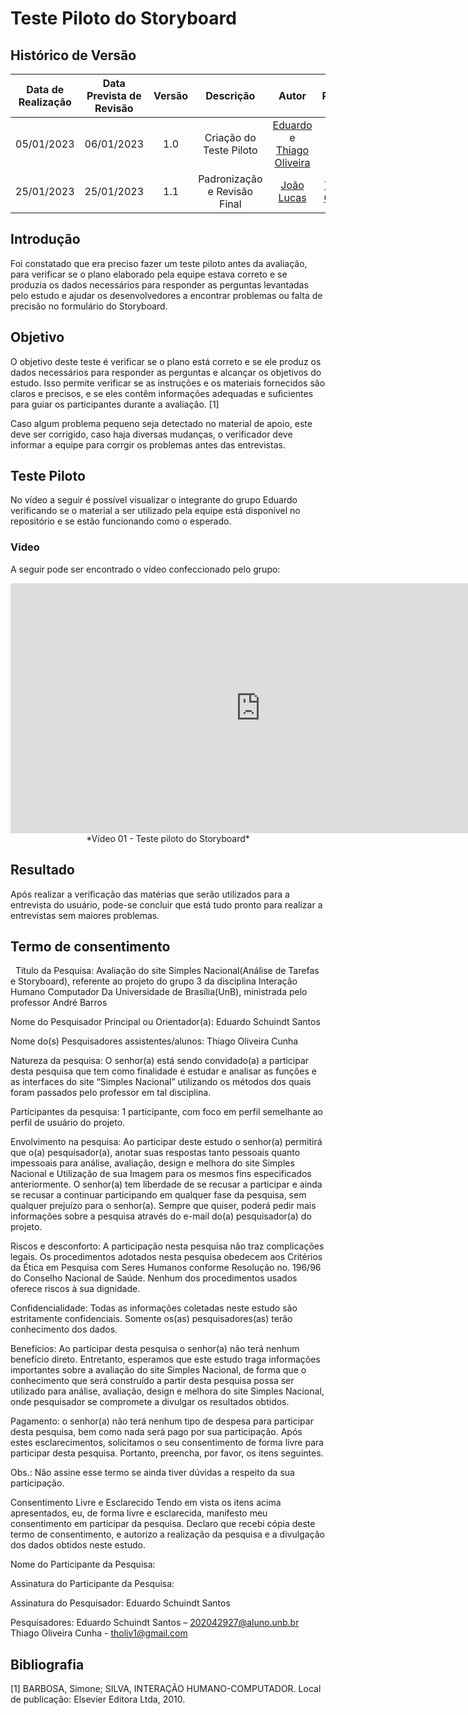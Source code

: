 # Teste Piloto do Storyboard

## <a>Histórico de Versão  </a>
| Data de Realização | Data Prevista de Revisão | Versão |          Descrição           |                                         Autor                                          |                    Revisor                    |
| :----------------: | :----------------------: | :----: | :--------------------------: | :------------------------------------------------------------------------------------: | :-------------------------------------------: |
|     05/01/2023     |        06/01/2023        |  1.0   |   Criação do Teste Piloto    | [Eduardo](https://github.com/edudsan) e [Thiago Oliveira](https://github.com/Thiab394) |  [João Lucas](https://github.com/Hackairos)   |
|     25/01/2023     |        25/01/2023        |  1.1   | Padronização e Revisão Final |                       [João Lucas](https://github.com/HacKairos)                       | [Thiago Olveira](https://github.com/Thiab394) |

## <a>Introdução </a>
Foi constatado que era preciso fazer um teste piloto antes da avaliação, para verificar se o plano elaborado pela equipe estava correto e se produzia os dados necessários para responder as perguntas levantadas pelo estudo e ajudar os desenvolvedores a encontrar problemas ou falta de precisão no formulário do Storyboard. 

## <a>Objetivo </a>
O objetivo deste teste é verificar se o plano está correto e se ele produz os dados necessários para responder as perguntas e alcançar os objetivos do estudo. Isso permite verificar se as instruções e os materiais fornecidos são claros e precisos, e se eles contêm informações adequadas e suficientes para guiar os participantes durante a avaliação. [1]

Caso algum problema pequeno seja detectado no material de apoio, este deve ser corrigido, caso haja diversas mudanças, o verificador deve informar a equipe para corrgir os problemas antes das entrevistas.

## <a>Teste Piloto </a>

No vídeo a seguir é possível visualizar o integrante do grupo Eduardo verificando se o material a ser utilizado pela equipe está disponível no repositório e se estão funcionando como o esperado.

### <a>Video </a>
A seguir pode ser encontrado o vídeo confeccionado pelo grupo:

<center>

<iframe width="800" height="400" src="https://www.youtube-nocookie.com/embed/-ZfF80eAc30" frameborder="0" allow="accelerometer; autoplay; clipboard-write; encrypted-media; gyroscope; picture-in-picture" allowfullscreen></iframe>
*Vídeo 01 - Teste piloto do Storyboard*

</center>

## <a>Resultado </a>
Após realizar a verificação das matérias que serão utilizados para a entrevista do usuário, pode-se concluir que está tudo pronto para realizar a entrevistas sem maiores problemas. 

## <a>Termo de consentimento </a>
 
Título da Pesquisa: Avaliação do site Simples Nacional(Análise de Tarefas e Storyboard), referente ao projeto do grupo 3 da disciplina Interação Humano Computador Da Universidade de Brasília(UnB), ministrada pelo professor André Barros

Nome do Pesquisador Principal ou Orientador(a): Eduardo Schuindt Santos

Nome do(s) Pesquisadores assistentes/alunos: Thiago Oliveira Cunha 

Natureza da pesquisa: O senhor(a) está sendo convidado(a) a participar desta pesquisa que tem como finalidade é estudar e analisar as funções e as interfaces do site “Simples Nacional” utilizando os métodos dos quais foram passados pelo professor em tal disciplina.

Participantes da pesquisa: 1 participante, com foco em perfil semelhante ao perfil de usuário do projeto.

Envolvimento na pesquisa: Ao participar deste estudo o senhor(a) permitirá que o(a) pesquisador(a), anotar suas respostas tanto pessoais quanto impessoais para análise, avaliação, design e melhora do site Simples Nacional e Utilização de sua Imagem para os mesmos fins especificados anteriormente. O senhor(a) tem liberdade de se recusar a participar e ainda se recusar a continuar participando em qualquer fase da pesquisa, sem qualquer prejuízo para o senhor(a). Sempre que quiser, poderá pedir mais informações sobre a pesquisa através do e-mail do(a) pesquisador(a) do projeto.

Riscos e desconforto: A participação nesta pesquisa não traz complicações legais. Os procedimentos adotados nesta pesquisa obedecem aos Critérios da Ética em Pesquisa com Seres Humanos conforme Resolução no. 196/96 do Conselho Nacional de Saúde. Nenhum dos procedimentos usados oferece riscos à sua dignidade.

Confidencialidade: Todas as informações coletadas neste estudo são estritamente confidenciais. Somente os(as) pesquisadores(as) terão conhecimento dos dados.

Benefícios: Ao participar desta pesquisa o senhor(a) não terá nenhum benefício direto. Entretanto, esperamos que este estudo traga informações importantes sobre a avaliação do site Simples Nacional, de forma que o conhecimento que será construído a partir desta pesquisa possa ser utilizado para análise, avaliação, design e melhora do site Simples Nacional, onde pesquisador se compromete a divulgar os resultados obtidos.

Pagamento: o senhor(a) não terá nenhum tipo de despesa para participar desta pesquisa, bem como nada será pago por sua participação.
Após estes esclarecimentos, solicitamos o seu consentimento de forma livre para participar desta pesquisa. Portanto, preencha, por favor, os itens seguintes.

Obs.: Não assine esse termo se ainda tiver dúvidas a respeito da sua participação.

Consentimento Livre e Esclarecido
Tendo em vista os itens acima apresentados, eu, de forma livre e esclarecida, manifesto meu consentimento em participar da pesquisa. Declaro que recebi cópia deste termo de consentimento, e autorizo a realização da pesquisa e a divulgação dos dados obtidos neste estudo.

Nome do Participante da Pesquisa: 

Assinatura do Participante da Pesquisa: 

Assinatura do Pesquisador: Eduardo Schuindt Santos

Pesquisadores: Eduardo Schuindt Santos – 202042927@aluno.unb.br 
Thiago Oliveira Cunha - tholiv1@gmail.com


## <a>Bibliografia</a>

[1] BARBOSA, Simone; SILVA, INTERAÇÃO HUMANO-COMPUTADOR. Local de publicação: Elsevier Editora Ltda, 2010. 
